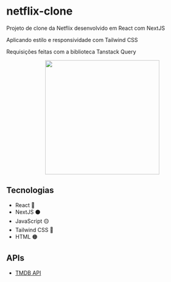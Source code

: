 # netflix-clone
  <p>Projeto de clone da Netflix desenvolvido em React com NextJS</p>
  <p>Aplicando estilo e responsividade com Tailwind CSS</p>
  <p>Requisições feitas com a biblioteca Tanstack Query</p>
  
  <div align="center">
    <img src="https://a.imagem.app/okzi5m.png" height="300"/>        
  </div>
 <h2>Tecnologias</h2>
 <ul>
    <li>React 🔵</li>
    <li>NextJS ⚫</li>
    <li>JavaScript 🟡</li> 
    <li>Tailwind CSS 🔵</li> 
    <li>HTML 🟠</li> 
 </ul>
  <h2>APIs</h2>
 <ul>
    <li><a href="https://www.themoviedb.org">TMDB API</a></li>
    
 </ul>
